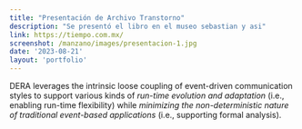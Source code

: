 ```yaml
---
title: "Presentación de Archivo Transtorno"
description: "Se presentó el libro en el museo sebastian y asi"
link: https://tiempo.com.mx/
screenshot: /manzano/images/presentacion-1.jpg
date: '2023-08-21'
layout: 'portfolio'
---
```


DERA leverages the intrinsic loose coupling of event-driven communication styles to support various kinds of _run-time evolution and adaptation_ (i.e., enabling run-time flexibility) while _minimizing the non-deterministic nature of traditional event-based applications_ (i.e., supporting formal analysis).
